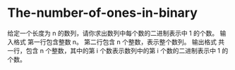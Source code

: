 # The-number-of-ones-in-binary
给定一个长度为 n 的数列，请你求出数列中每个数的二进制表示中 1 的个数。  输入格式 第一行包含整数 n。  第二行包含 n 个整数，表示整个数列。  输出格式 共一行，包含 n 个整数，其中的第 i 个数表示数列中的第 i 个数的二进制表示中 1 的个数。
